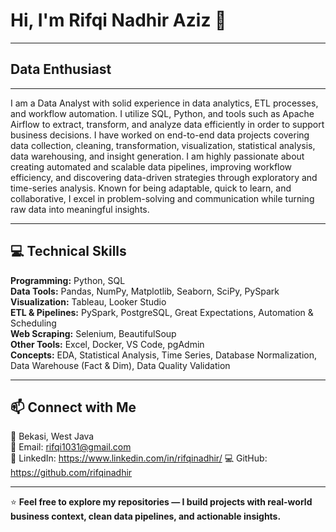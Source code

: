 # Hi, I'm Rifqi Nadhir Aziz 👋  

---

## Data Enthusiast

---

I am a Data Analyst with solid experience in data analytics, ETL processes, and workflow automation. I utilize SQL, Python, and tools such as Apache Airflow to extract, transform, and analyze data efficiently in order to support business decisions. I have worked on end-to-end data projects covering data collection, cleaning, transformation, visualization, statistical analysis, data warehousing, and insight generation. I am highly passionate about creating automated and scalable data pipelines, improving workflow efficiency, and discovering data-driven strategies through exploratory and time-series analysis. Known for being adaptable, quick to learn, and collaborative, I excel in problem-solving and communication while turning raw data into meaningful insights.

---

## 💻 Technical Skills

**Programming:** Python, SQL  
**Data Tools:** Pandas, NumPy, Matplotlib, Seaborn, SciPy, PySpark  
**Visualization:** Tableau, Looker Studio  
**ETL & Pipelines:** PySpark, PostgreSQL, Great Expectations, Automation & Scheduling  
**Web Scraping:** Selenium, BeautifulSoup  
**Other Tools:** Excel, Docker, VS Code, pgAdmin  
**Concepts:** EDA, Statistical Analysis, Time Series, Database Normalization, Data Warehouse (Fact & Dim), Data Quality Validation  

---

## 📫 Connect with Me
📍 Bekasi, West Java  
📧 Email: rifqi1031@gmail.com    
🔗 LinkedIn: https://www.linkedin.com/in/rifqinadhir/
💻 GitHub: https://github.com/rifqinadhir

---

⭐ **Feel free to explore my repositories — I build projects with real-world business context, clean data pipelines, and actionable insights.**
